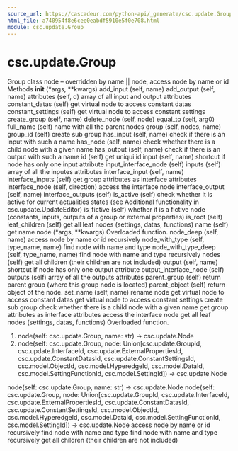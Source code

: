 ```yaml
---
source_url: https://cascadeur.com/python-api/_generate/csc.update.Group.html
html_file: a740954f8e6cee0eabdf5910e5f0e708.html
module: csc.update.Group
---
```


# csc.update.Group 

Group class node – overridden by name || node, access node by name or id Methods __init__ (*args, **kwargs) add_input (self, name) add_output (self, name) attributes (self, d) array of all input and output attributes constant_datas (self) get virtual node to access constant datas constant_settings (self) get virtual node to access constant settings create_group (self, name) delete_node (self, node) equal_to (self, arg0) full_name (self) name with all the parent nodes group (self, nodes, name) group_id (self) create sub group has_input (self, name) check if there is an input with such a name has_node (self, name) check whether there is a child node with a given name has_output (self, name) check if there is an output with such a name id (self) get uniqui id input (self, name) shortcut if node has only one input attribute input_interface_node (self) inputs (self) array of all the inputes attributes interface_input (self, name) interface_inputs (self) get group attributes as interface attributes interface_node (self, direction) access the interface node interface_output (self, name) interface_outputs (self) is_active (self) check whether it is active for current actualities states (see Additional functionality in csc.update.UpdateEditor) is_fictive (self) whether it is a fictive node (constants, inputs, outputs of a group or external properties) is_root (self) leaf_children (self) get all leaf nodes (settings, datas, functions) name (self) get name node (*args, **kwargs) Overloaded function. node_deep (self, name) access node by name or id recursively node_with_type (self, type_name, name) find node with name and type node_with_type_deep (self, type_name, name) find node with name and type recursively nodes (self) get all children (their children are not included) output (self, name) shortcut if node has only one output attribute output_interface_node (self) outputs (self) array of all the outputs attributes parent_group (self) return parent group (where this group node is located) parent_object (self) return object of the node. set_name (self, name) rename node get virtual node to access constant datas get virtual node to access constant settings create sub group check whether there is a child node with a given name get group attributes as interface attributes access the interface node get all leaf nodes (settings, datas, functions) Overloaded function.
1. node(self: csc.update.Group, name: str) -> csc.update.Node
2. node(self: csc.update.Group, node: Union[csc.update.GroupId, csc.update.InterfaceId, csc.update.ExternalPropertiesId, csc.update.ConstantDatasId, csc.update.ConstantSettingsId, csc.model.ObjectId, csc.model.HyperedgeId, csc.model.DataId, csc.model.SettingFunctionId, csc.model.SettingId]) -> csc.update.Node

node(self: csc.update.Group, name: str) -> csc.update.Node node(self: csc.update.Group, node: Union[csc.update.GroupId, csc.update.InterfaceId, csc.update.ExternalPropertiesId, csc.update.ConstantDatasId, csc.update.ConstantSettingsId, csc.model.ObjectId, csc.model.HyperedgeId, csc.model.DataId, csc.model.SettingFunctionId, csc.model.SettingId]) -> csc.update.Node access node by name or id recursively find node with name and type find node with name and type recursively get all children (their children are not included)